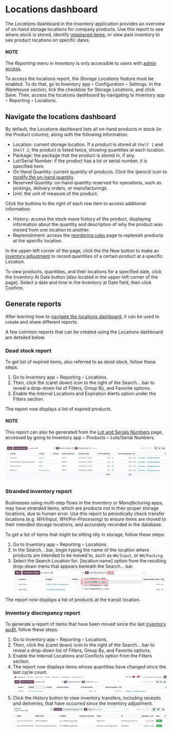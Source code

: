 # Locations dashboard

The *Locations* dashboard in the *Inventory* application provides an overview of on-hand storage
locations for company products. Use this report to see where stock is stored, identify
[misplaced items](#inventory-warehouse-storage-stranded), or view past inventory to see product
locations on specific dates.

#### NOTE
The *Reporting* menu in *Inventory* is only accessible to users with [admin access](../../../../general/users/access_rights.md).

To access the locations report, the *Storage Locations* feature must be enabled. To do that, go to
Inventory app ‣ Configuration ‣ Settings. In the Warehouse section,
tick the checkbox for Storage Locations, and click Save. Then, access the
locations dashboard by navigating to Inventory app ‣ Reporting ‣ Locations.

<a id="inventory-warehouses-storage-locations-report"></a>

## Navigate the locations dashboard

By default, the Locations dashboard lists all on-hand products in stock (in the
Product column), along with the following information:

- Location: current storage location. If a product is stored at `Shelf 1` and `Shelf 2`,
  the product is listed twice, showing quantities at each location.
- Package: the package that the product is stored in, if any.
- Lot/Serial Number: if the product has a lot or serial number, it is specified here.
- On Hand Quantity: current quantity of products. Click the <i class="fa fa-pencil"></i>
  (pencil) icon to [modify the on-hand quantity](../inventory_management/count_products.md).
- Reserved Quantity: on-hand quantity reserved for operations, such as pickings,
  delivery orders, or manufacturings.
- Unit: the unit of measure of the product.

Click the buttons to the right of each row item to access additional information:

- <i class="fa fa-history"></i> History: access the stock move history of the product, displaying
  information about the quantity and description of why the product was moved from one location to
  another.
- <i class="fa fa-refresh"></i> Replenishment: access the [reordering rules](../replenishment/reordering_rules.md) page to replenish products at the specific location.

In the upper-left corner of the page, click the the New button to make an
[inventory adjustment](../inventory_management/count_products.md) to record quantities of a
certain product at a specific Location.

To view products, quantities, and their locations for a specified date, click the
Inventory At Date button (also located in the upper-left corner of the page). Select a
date and time in the Inventory at Date field, then click Confirm.

## Generate reports

After learning how to [navigate the locations dashboard](#inventory-warehouses-storage-locations-report), it can be used to create and share different
reports.

A few common reports that can be created using the Locations dashboard are detailed
below.

### Dead stock report

To get list of expired items, also referred to as *dead stock*, follow these steps:

1. Go to Inventory app ‣ Reporting ‣ Locations.
2. Then, click the <i class="fa fa-caret-down"></i> (caret down) icon to the right of the Search... bar to reveal a drop-down
   list of Filters, Group By, and Favorite options.
3. Enable the Internal Locations and Expiration Alerts option under the
   Filters section.

The report now displays a list of expired products.

#### NOTE
This report can also be generated from the [Lot and Serials Numbers](../../product_management/product_tracking/expiration_dates.md#inventory-product-management-expiration-alerts) page, accessed by going to
Inventory app ‣ Products ‣ Lots/Serial Numbers.

![Show a list of products whose expiration dates have exceeded today.](../../../../../_images/dead-stock.png)

<a id="inventory-warehouse-storage-stranded"></a>

### Stranded inventory report

Businesses using multi-step flows in the *Inventory* or *Manufacturing* apps, may have *stranded*
items, which are products not in their proper storage locations, due to human error. Use this report
to periodically check transfer locations (e.g. *WH/Input*, *WH/Pre-Processing*) to ensure items are
moved to their intended storage locations, and accurately recorded in the database.

To get a list of items that might be sitting idly in storage, follow these steps:

1. Go to Inventory app ‣ Reporting ‣ Locations.
2. In the Search... bar, begin typing the name of the location where products are
   intended to be moved to, such as `WH/Input`,  or `WH/Packing`.
3. Select the Search Location for: [location name] option from the resulting drop-down
   menu that appears beneath the Search... bar.
   ![Show search result for the location.](../../../../../_images/search-input-location.png)

The report now displays a list of products at the transit location.

### Inventory discrepancy report

To generate a report of items that have been moved since the last [inventory audit](../inventory_management/cycle_counts.md), follow these steps:

1. Go to Inventory app ‣ Reporting ‣ Locations.
2. Then, click the <i class="fa fa-caret-down"></i> (caret down) icon to the right of the Search... bar to reveal a drop-down
   list of Filters, Group By, and Favorite options.
3. Enable the Internal Locations and Conflicts option from the
   Filters section.
4. The report now displays items whose quantities have changed since the last cycle count.
   ![Show items from the *Conflicts* filter in the report.](../../../../../_images/discrepancy.png)
5. Click the <i class="fa fa-history"></i> History button to view inventory transfers, including
   receipts and deliveries, that have occurred since the inventory adjustment.
   ![Show *Moves History*, showing a delivery that occurred after an inventory adjustment.](../../../../../_images/history1.png)
